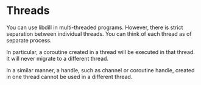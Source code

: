 # Threads

You can use libdill in multi-threaded programs. However, there is strict separation between individual threads. You can think of each thread as of separate process.

In particular, a coroutine created in a thread will be executed in that thread. It will never migrate to a different thread.

In a similar manner, a handle, such as channel or coroutine handle, created in one thread cannot be used in a different thread.
